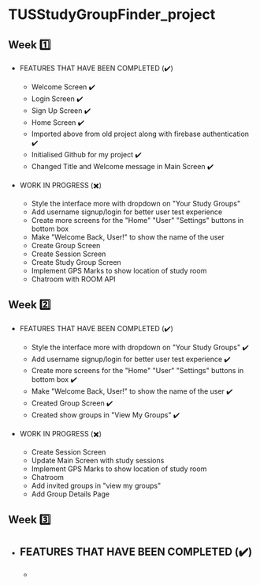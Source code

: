 # TUSStudyGroupFinder_project

## Week :one:
- FEATURES THAT HAVE BEEN COMPLETED (:heavy_check_mark:)
  - Welcome Screen ✔️
  - Login Screen ✔️
  - Sign Up Screen ✔️
  - Home Screen ✔️
  - Imported above from old project along with firebase authentication ✔️
  - Initialised Github for my project ✔️
  - Changed Title and Welcome message in Main Screen ✔️

- WORK IN PROGRESS (:heavy_multiplication_x:)
  - Style the interface more with dropdown on "Your Study Groups"
  - Add username signup/login for better user test experience
  - Create more screens for the "Home" "User" "Settings" buttons in bottom box
  - Make "Welcome Back, User!" to show the name of the user
  - Create Group Screen
  - Create Session Screen
  - Create Study Group Screen
  - Implement GPS Marks to show location of study room
  - Chatroom with ROOM API

## Week :two:
- FEATURES THAT HAVE BEEN COMPLETED (:heavy_check_mark:)
  - Style the interface more with dropdown on "Your Study Groups" ✔️
  - Add username signup/login for better user test experience ✔️
  - Create more screens for the "Home" "User" "Settings" buttons in bottom box ✔️
  - Make "Welcome Back, User!" to show the name of the user ✔️
  - Created Group Screen ✔️
  - Created show groups in "View My Groups" ✔️

- WORK IN PROGRESS (:heavy_multiplication_x:)
  - Create Session Screen
  - Update Main Screen with study sessions
  - Implement GPS Marks to show location of study room
  - Chatroom
  - Add invited groups in "view my groups"
  - Add Group Details Page

## Week :three:
- FEATURES THAT HAVE BEEN COMPLETED (:heavy_check_mark:)
  - 
  -
 
